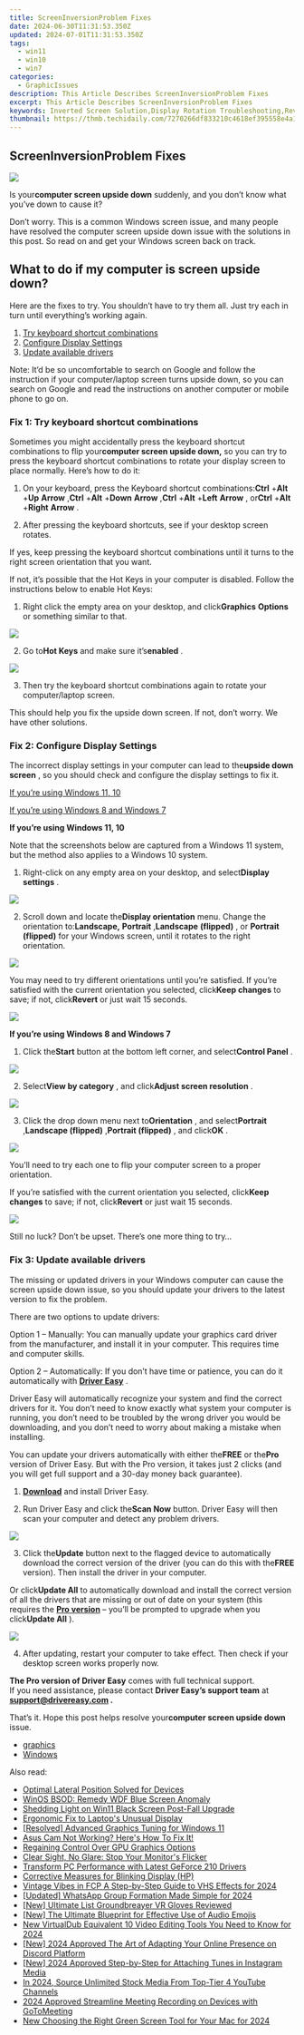 ```yaml
---
title: ScreenInversionProblem Fixes
date: 2024-06-30T11:31:53.350Z
updated: 2024-07-01T11:31:53.350Z
tags:
  - win11
  - win10
  - win7
categories:
  - GraphicIssues
description: This Article Describes ScreenInversionProblem Fixes
excerpt: This Article Describes ScreenInversionProblem Fixes
keywords: Inverted Screen Solution,Display Rotation Troubleshooting,Reverse Monitor Display Fixes,Screen Inversion Error Correction,Adjusting Screen Orientation Issues,Screen Invert Fixes for Windows/MacOS,Correcting Aspect Ratio Problems
thumbnail: https://thmb.techidaily.com/7270266df833210c4618ef395558e4a1dd14a566be785a358865debf94836fef.jpg
---
```


## ScreenInversionProblem Fixes

![](https://www.drivereasy.com/wp-content/uploads/2023/12/win-11-desktop-upside-down-e1702547403340-1200x750.jpg)

 Is your**computer screen upside down** suddenly, and you don’t know what you’ve down to cause it?

 Don’t worry. This is a common Windows screen issue, and many people have resolved the computer screen upside down issue with the solutions in this post. So read on and get your Windows screen back on track.

## What to do if my computer is screen upside down?

 Here are the fixes to try. You shouldn’t have to try them all. Just try each in turn until everything’s working again.

1. [Try keyboard shortcut combinations](#Fix1)
2. [Configure Display Settings](#Fix2)
3. [Update available drivers](#Fix3)

 Note: It’d be so uncomfortable to search on Google and follow the instruction if your computer/laptop screen turns upside down, so you can search on Google and read the instructions on another computer or mobile phone to go on.

### Fix 1: Try keyboard shortcut combinations

 Sometimes you might accidentally press the keyboard shortcut combinations to flip your**computer screen upside down,** so you can try to press the keyboard shortcut combinations to rotate your display screen to place normally. Here’s how to do it:

 1) On your keyboard, press the Keyboard shortcut combinations:**Ctrl** +**Alt** +**Up** **Arrow** ,**Ctrl** +**Alt** +**Down** **Arrow** ,**Ctrl** +**Alt** +**Left** **Arrow** , or**Ctrl** +**Alt** +**Right** **Arrow** .

 2) After pressing the keyboard shortcuts, see if your desktop screen rotates.

 If yes, keep pressing the keyboard shortcut combinations until it turns to the right screen orientation that you want.

 If not, it’s possible that the Hot Keys in your computer is disabled. Follow the instructions below to enable Hot Keys:

 1) Right click the empty area on your desktop, and click**Graphics** **Options** or something similar to that.

![](https://images.drivereasy.com/wp-content/uploads/2018/06/img_5b18e563d98db.jpg)

 2) Go to**Hot Keys** and make sure it’s**enabled** .

![](https://images.drivereasy.com/wp-content/uploads/2018/06/img_5b18e59b14930.jpg)

 3) Then try the keyboard shortcut combinations again to rotate your computer/laptop screen.

 This should help you fix the upside down screen. If not, don’t worry. We have other solutions.

### Fix 2: Configure Display Settings

 The incorrect display settings in your computer can lead to the**upside down screen** , so you should check and configure the display settings to fix it.

[If you’re using Windows 11, 10](#Step1)

[If you’re using Windows 8 and Windows 7](#Step2)

**If you’re using Windows 11, 10**

 Note that the screenshots below are captured from a Windows 11 system, but the method also applies to a Windows 10 system.

 1) Right-click on any empty area on your desktop, and select**Display settings** .

![](https://www.drivereasy.com/wp-content/uploads/2019/12/win-11-display-settings.jpg)

 2) Scroll down and locate the**Display orientation** menu. Change the orientation to:**Landscape,** **Portrait** ,**Landscape** **(flipped)** , or **Portrait (flipped)** for your Windows screen, until it rotates to the right orientation.

![](https://www.drivereasy.com/wp-content/uploads/2018/06/win-11-desktop-upside-down-orientation.jpg)

 You may need to try different orientations until you’re satisfied. If you’re satisfied with the current orientation you selected, click**Keep changes** to save; if not, click**Revert** or just wait 15 seconds.

![](https://www.drivereasy.com/wp-content/uploads/2018/06/win-11-desktop-upside-down-save-changes.jpg)

**If you’re using Windows 8 and Windows 7**

 1) Click the**Start** button at the bottom left corner, and select**Control Panel** .

![](https://images.drivereasy.com/wp-content/uploads/2018/06/img_5b1912517899f.jpg)

 2) Select**View by category** , and click**Adjust screen resolution** .

![](https://images.drivereasy.com/wp-content/uploads/2018/06/img_5b19127f11a3b.jpg)

 3) Click the drop down menu next to**Orientation** , and select**Portrait** ,**Landscape (flipped)** ,**Portrait (flipped)** , and click**OK** .

![](https://images.drivereasy.com/wp-content/uploads/2018/06/img_5b1912cecb794.jpg)

 You’ll need to try each one to flip your computer screen to a proper orientation.

 If you’re satisfied with the current orientation you selected, click**Keep changes** to save; if not, click**Revert** or just wait 15 seconds.

![](https://images.drivereasy.com/wp-content/uploads/2018/06/img_5b19130eb9613.jpg)

 Still no luck? Don’t be upset. There’s one more thing to try…

### Fix 3: Update available drivers

 The missing or updated drivers in your Windows computer can cause the screen upside down issue, so you should update your drivers to the latest version to fix the problem.

There are two options to update drivers:

 Option 1 – Manually: You can manually update your graphics card driver from the manufacturer, and install it in your computer. This requires time and computer skills.

 Option 2 – Automatically: If you don’t have time or patience, you can do it automatically with **[Driver Easy](https://tools.techidaily.com/drivereasy/download/)**  .

 Driver Easy will automatically recognize your system and find the correct drivers for it. You don’t need to know exactly what system your computer is running, you don’t need to be troubled by the wrong driver you would be downloading, and you don’t need to worry about making a mistake when installing.

 You can update your drivers automatically with either the**FREE** or the**Pro** version of Driver Easy. But with the Pro version, it takes just 2 clicks (and you will get full support and a 30-day money back guarantee).

 1) **[Download](https://tools.techidaily.com/drivereasy/download/)**  and install Driver Easy.

 2) Run Driver Easy and click the**Scan Now** button. Driver Easy will then scan your computer and detect any problem drivers.

![](https://images.drivereasy.com/wp-content/uploads/2018/06/img_5b1665b20185d.jpg)

 3) Click the**Update** button next to the flagged device to automatically download the correct version of the driver (you can do this with the**FREE** version). Then install the driver in your computer.

 Or click**Update All** to automatically download and install the correct version of all the drivers that are missing or out of date on your system (this requires the **[Pro version](https://tools.techidaily.com/drivereasy/download/)**  – you’ll be prompted to upgrade when you click**Update All** ).

![](https://images.drivereasy.com/wp-content/uploads/2018/06/img_5b166616338a7.jpg)

 4) After updating, restart your computer to take effect. Then check if your desktop screen works properly now.

**The Pro version of Driver Easy** comes with full technical support.  
 If you need assistance, please contact **Driver Easy’s support team** at **[support@drivereasy.com](mailto:support@drivereasy.com) .**

 That’s it. Hope this post helps resolve your**computer screen upside down** issue.

* [graphics](https://tools.techidaily.com/drivereasy/download/)
* [Windows](https://tools.techidaily.com/drivereasy/download/)

<ins class="adsbygoogle"
     style="display:block"
     data-ad-format="autorelaxed"
     data-ad-client="ca-pub-7571918770474297"
     data-ad-slot="1223367746"></ins>



<ins class="adsbygoogle"
     style="display:block"
     data-ad-client="ca-pub-7571918770474297"
     data-ad-slot="8358498916"
     data-ad-format="auto"
     data-full-width-responsive="true"></ins>

<span class="atpl-alsoreadstyle">Also read:</span>
<div><ul>
<li><a href="https://graphic-issues.techidaily.com/optimal-lateral-position-solved-for-devices/"><u>Optimal Lateral Position Solved for Devices</u></a></li>
<li><a href="https://graphic-issues.techidaily.com/winos-bsod-remedy-wdf-blue-screen-anomaly/"><u>WinOS BSOD: Remedy WDF Blue Screen Anomaly</u></a></li>
<li><a href="https://graphic-issues.techidaily.com/shedding-light-on-win11-black-screen-post-fall-upgrade/"><u>Shedding Light on Win11 Black Screen Post-Fall Upgrade</u></a></li>
<li><a href="https://graphic-issues.techidaily.com/ergonomic-fix-to-laptops-unusual-display/"><u>Ergonomic Fix to Laptop's Unusual Display</u></a></li>
<li><a href="https://graphic-issues.techidaily.com/resolved-advanced-graphics-tuning-for-windows-11/"><u>[Resolved] Advanced Graphics Tuning for Windows 11</u></a></li>
<li><a href="https://graphic-issues.techidaily.com/1719817661009-asus-cam-not-working-heres-how-to-fix-it/"><u>Asus Cam Not Working? Here's How To Fix It!</u></a></li>
<li><a href="https://graphic-issues.techidaily.com/regaining-control-over-gpu-graphics-options/"><u>Regaining Control Over GPU Graphics Options</u></a></li>
<li><a href="https://graphic-issues.techidaily.com/clear-sight-no-glare-stop-your-monitors-flicker/"><u>Clear Sight, No Glare: Stop Your Monitor's Flicker</u></a></li>
<li><a href="https://graphic-issues.techidaily.com/transform-pc-performance-with-latest-geforce-210-drivers/"><u>Transform PC Performance with Latest GeForce 210 Drivers</u></a></li>
<li><a href="https://graphic-issues.techidaily.com/corrective-measures-for-blinking-display-hp/"><u>Corrective Measures for Blinking Display (HP)</u></a></li>
<li><a href="https://smart-video-creator.techidaily.com/vintage-vibes-in-fcp-a-step-by-step-guide-to-vhs-effects-for-2024/"><u>Vintage Vibes in FCP A Step-by-Step Guide to VHS Effects for 2024</u></a></li>
<li><a href="https://facebook-clips.techidaily.com/updated-whatsapp-group-formation-made-simple-for-2024/"><u>[Updated] WhatsApp Group Formation Made Simple for 2024</u></a></li>
<li><a href="https://some-skills.techidaily.com/new-ultimate-list-groundbreayer-vr-gloves-reviewed/"><u>[New] Ultimate List  Groundbreayer VR Gloves Reviewed</u></a></li>
<li><a href="https://instagram-video-recordings.techidaily.com/new-the-ultimate-blueprint-for-effective-use-of-audio-emojis/"><u>[New] The Ultimate Blueprint for Effective Use of Audio Emojis</u></a></li>
<li><a href="https://ai-video-tools.techidaily.com/new-virtualdub-equivalent-10-video-editing-tools-you-need-to-know-for-2024/"><u>New VirtualDub Equivalent 10 Video Editing Tools You Need to Know for 2024</u></a></li>
<li><a href="https://discord-videos.techidaily.com/new-2024-approved-the-art-of-adapting-your-online-presence-on-discord-platform/"><u>[New] 2024 Approved  The Art of Adapting Your Online Presence on Discord Platform</u></a></li>
<li><a href="https://instagram-video-recordings.techidaily.com/new-2024-approved-step-by-step-for-attaching-tunes-in-instagram-media/"><u>[New] 2024 Approved  Step-by-Step for Attaching Tunes in Instagram Media</u></a></li>
<li><a href="https://youtube-help.techidaily.com/in-2024-source-unlimited-stock-media-from-top-tier-4-youtube-channels/"><u>In 2024, Source Unlimited Stock Media From Top-Tier 4 YouTube Channels</u></a></li>
<li><a href="https://remote-screen-capture.techidaily.com/2024-approved-streamline-meeting-recording-on-devices-with-gotomeeting/"><u>2024 Approved  Streamline Meeting Recording on Devices with GoToMeeting</u></a></li>
<li><a href="https://ai-video-apps.techidaily.com/new-choosing-the-right-green-screen-tool-for-your-mac-for-2024/"><u>New Choosing the Right Green Screen Tool for Your Mac for 2024</u></a></li>
</ul></div>
